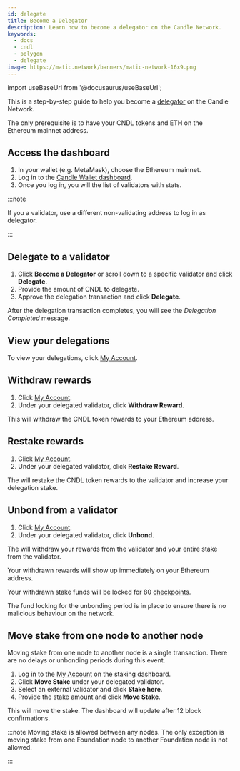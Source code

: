 ```yaml
---
id: delegate
title: Become a Delegator
description: Learn how to become a delegator on the Candle Network.
keywords:
  - docs
  - cndl
  - polygon
  - delegate
image: https://matic.network/banners/matic-network-16x9.png
---
```

import useBaseUrl from '@docusaurus/useBaseUrl';

This is a step-by-step guide to help you become a [delegator](/docs/validate/glossary#delegator) on the Candle Network.

The only prerequisite is to have your CNDL tokens and ETH on the Ethereum mainnet address.

## Access the dashboard

1. In your wallet (e.g. MetaMask), choose the Ethereum mainnet.
1. Log in to the [Candle Wallet dashboard](https://wallet-dev.candlelabs.org/staking/).
1. Once you log in, you will the list of validators with stats.

:::note

If you a validator, use a different non-validating address to log in as delegator.

:::

## Delegate to a validator

1. Click **Become a Delegator** or scroll down to a specific validator and click **Delegate**.
1. Provide the amount of CNDL to delegate.
1. Approve the delegation transaction and click **Delegate**.

After the delegation transaction completes, you will see the *Delegation Completed* message.

## View your delegations

To view your delegations, click [My Account](https://wallet.candlelabs.org/staking/my-account).

## Withdraw rewards

1. Click [My Account](https://wallet.candlelabs.org/staking/my-account).
1. Under your delegated validator, click **Withdraw Reward**.

This will withdraw the CNDL token rewards to your Ethereum address.

## Restake rewards

1. Click [My Account](https://wallet.candlelabs.org/staking/my-account).
1. Under your delegated validator, click **Restake Reward**.

The will restake the CNDL token rewards to the validator and increase your delegation stake.

## Unbond from a validator

1. Click [My Account](https://wallet.candlelabs.org/staking/my-account).
1. Under your delegated validator, click **Unbond**.

The will  withdraw your rewards from the validator and your entire stake from the validator.

Your withdrawn rewards will show up immediately on your Ethereum address.

Your withdrawn stake funds will be locked for 80 [checkpoints](/docs/validate/glossary#checkpoint-transaction).

The fund locking for the unbonding period is in place to ensure there is no malicious behaviour on the network.

## Move stake from one node to another node

Moving stake from one node to another node is a single transaction. There are no delays or unbonding periods during this event.

1. Log in to the [My Account](https://wallet-dev.candlelabs.org/staking/my-account) on the staking dashboard.
1. Click **Move Stake** under your delegated validator.
1. Select an external validator and click **Stake here**.
1. Provide the stake amount and click **Move Stake**.

This will move the stake. The dashboard will update after 12 block confirmations.

:::note
Moving stake is allowed between any nodes. The only exception is moving stake from one Foundation node to another Foundation node is not allowed.

:::
